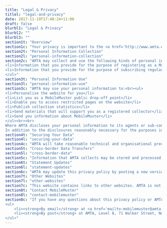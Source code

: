 ```yaml
---
title: "Legal & Privacy"
titlel: "legal-and-privacy"
date: 2017-11-19T17:40:24+11:00
draft: false
blurbl1: "Legal & Privacy"
blurbl2: ""
blurbl3: ""
section1t: "Overview"
section1c: "Your privacy is important to the <a href='http://www.amta.org.au' target='_blank'>Australian Mobile Telecommunications Association</a> (AMTA). This privacy statement provides information about the personal information that AMTA collects and the ways in which AMTA uses that personal information."
section2t: "Personal Information Collection"
section2l: "personal-information-collection"
section2c: "AMTA may collect and use the following kinds of personal information:<br><ul>
<li>Information that you provide for the purpose of registering as a MobileMuster collector</li>
<li>Information that you provide for the purpose of subscribing regular news updates</li>
</ul>"
section3t: "Personal Information Use"
section3l: "personal-information-use"
section3c: "AMTA may use your personal information to:<br><ul>
<li>Personalise the website for you</li>
<li>List you as a MobileMuster public drop-off point</li>
<li>Enable you to access restricted pages on the website</li>
<li>Publish collection statistics</li>
<li>Send materials that will support you as a registered collector</li>
<li>Send you information about MobileMuster</li>
</ul><br><br>
Where AMTA discloses your personal information to its agents or sub-contractors for these purposes, the agent or sub-contractor in question will be obligated to use that personal information in accordance with the terms of this privacy statement.<br><br>
In addition to the disclosures reasonably necessary for the purposes identified elsewhere above, AMTA may disclose your personal information to the extent that it is required to do so by law, in connection with any legal proceedings or prospective legal proceedings, and in order to establish, exercise or defend its legal rights."
section4t: "Securing Your Data"
section4l: "securing-your-data"
section4c: "AMTA will take reasonable technical and organisational precautions to prevent the loss, misuse or alteration of your personal information. AMTA will store all the personal information you provide on its secure servers."
section5t: "Cross-border Data Transfers"
section5l: "cross-border-data"
section5c: "Information that AMTA collects may be stored and processed in and transferred between any of the countries in which AMTA operates to enable the use of the information in accordance with this privacy policy. In addition, personal information that you submit for publication on the website will be published on the internet and may be available around the world. You agree to such cross-border transfers of personal information."
section6t: "Statement Updates"
section6l: "statement-updates"
section6c: "AMTA may update this privacy policy by posting a new version on this website. You should check this page occasionally to ensure you are familiar with any changes."
section7t: "Other Websites"
section7l: "other-websites"
section7c: "This website contains links to other websites. AMTA is not responsible for the privacy policies or practices of any third party."
section8t: "Contact MobileMuster"
section8l: "contact-mobilemuster"
section8c: "If you have any questions about this privacy policy or AMTA's treatment of your personal information, please contact us:
<ul>
    <li><strong>By email</strong> at <a href='mailto:mobilemuster@amta.org.au'>mobilemuster@amta.org.au</a>; or</li>
    <li><strong>By post</strong> at AMTA, Level 8, 71 Walker Street, North Sydney, NSW 2060</li>
</ul>"
---
```


